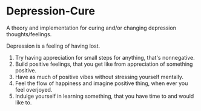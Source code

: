 # Depression-Cure
A theory and implementation for curing and/or changing depression thoughts/feelings.

Depression is a feeling of having lost.

1. Try having appreciation for small steps for anything, that's nonnegative.
2. Build positive feelings, that you get like from appreciation of something positive.
3. Have as much of positive vibes without stressing yourself mentally.
4. Feel the flow of happiness and imagine positive thing, when ever you feel overjoyed.
5. Indulge yourself in learning something, that you have time to and would like to.
